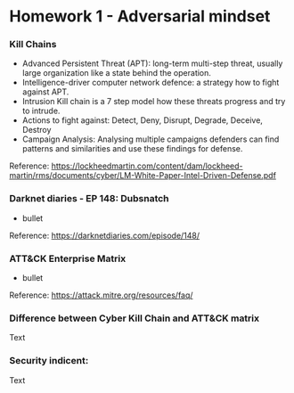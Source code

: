 # Homework 1 - Adversarial mindset
### Kill Chains
* Advanced Persistent Threat (APT): long-term multi-step threat, usually large organization like a state behind the operation.
* Intelligence-driver computer network defence: a strategy how to fight against APT.
* Intrusion Kill chain is a 7 step model how these threats progress and try to intrude.
* Actions to fight against: Detect, Deny, Disrupt, Degrade, Deceive, Destroy
* Campaign Analysis: Analysing multiple campaigns defenders can find patterns and similarities and use these findings for defense.


Reference: https://lockheedmartin.com/content/dam/lockheed-martin/rms/documents/cyber/LM-White-Paper-Intel-Driven-Defense.pdf

### Darknet diaries - EP 148: Dubsnatch
* bullet

Reference: https://darknetdiaries.com/episode/148/

### ATT&CK Enterprise Matrix
* bullet
  
Reference: https://attack.mitre.org/resources/faq/

### Difference between Cyber Kill Chain and ATT&CK matrix
<p>Text</p>

### Security indicent: 
<p>Text</p>
